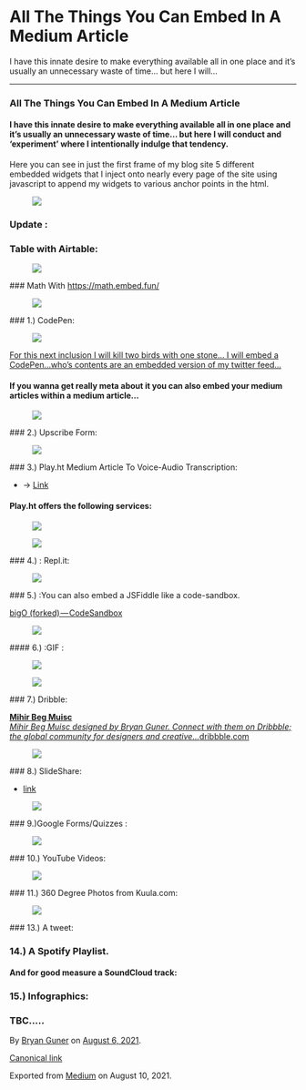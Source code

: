 All The Things You Can Embed In A Medium Article
================================================

I have this innate desire to make everything available all in one place and it’s usually an unnecessary waste of time… but here I will…

------------------------------------------------------------------------

### All The Things You Can Embed In A Medium Article

#### I have this innate desire to make everything available all in one place and it’s usually an unnecessary waste of time… but here I will conduct and ‘experiment’ where I intentionally indulge that tendency.

Here you can see in just the first frame of my blog site 5 different embedded widgets that I inject onto nearly every page of the site using javascript to append my widgets to various anchor points in the html.

<figure><img src="https://cdn-images-1.medium.com/max/1200/1*8Td2sElycsUj67bbm5m_0w.png" class="graf-image" /></figure>

### Update :

### Table with Airtable:

<figure><img src="https://cdn-images-1.medium.com/max/800/1*zost4Lf7pDfZdMf7b_hH4w.png" class="graf-image" /></figure>### Math With <a href="https://math.embed.fun/" class="markup--anchor markup--h3-anchor">https://math.embed.fun/</a>

<figure><img src="https://cdn-images-1.medium.com/max/800/1*zost4Lf7pDfZdMf7b_hH4w.png" class="graf-image" /></figure>### 1.) CodePen:

<figure><img src="https://cdn-images-1.medium.com/max/600/1*ub0xEha5Nrq60qU1FspjAQ.png" class="graf-image" /></figure><a href="https://codepen.io/bgoonz/pen/poPOqEO" class="markup--anchor markup--pullquote-anchor">For this next inclusion I will kill two birds with one stone… I will embed a CodePen…who’s contents are an embedded version of my twitter feed…</a>

#### If you wanna get really meta about it you can also embed your medium articles within a medium article…

<figure><img src="https://cdn-images-1.medium.com/max/800/1*zost4Lf7pDfZdMf7b_hH4w.png" class="graf-image" /></figure>### 2.) Upscribe Form:

<figure><img src="https://cdn-images-1.medium.com/max/800/1*zost4Lf7pDfZdMf7b_hH4w.png" class="graf-image" /></figure>### 3.) Play.ht Medium Article To Voice-Audio Transcription:

-   <span id="66fb">→ <a href="https://play.ht/" class="markup--anchor markup--li-anchor">Link</a></span>

#### Play.ht offers the following services:

<figure><img src="https://cdn-images-1.medium.com/max/800/1*GSZM_XmBIe4sgMtYN3e57A.png" class="graf-image" /></figure><figure><img src="https://cdn-images-1.medium.com/max/800/1*zost4Lf7pDfZdMf7b_hH4w.png" class="graf-image" /></figure>### 4.) : Repl.it:

<figure><img src="https://cdn-images-1.medium.com/max/800/1*zost4Lf7pDfZdMf7b_hH4w.png" class="graf-image" /></figure>### 5.) :You can also embed a JSFiddle like a code-sandbox.

<a href="https://codesandbox.io/s/bigo-forked-dhpjq" class="markup--anchor markup--p-anchor">bigO (forked) — CodeSandbox</a>

<figure><img src="https://cdn-images-1.medium.com/max/800/1*zost4Lf7pDfZdMf7b_hH4w.png" class="graf-image" /></figure>#### 6.) :GIF :

<figure><img src="https://cdn-images-1.medium.com/max/800/0*S0kSybjoWZP08__p.gif" class="graf-image" /></figure><figure><img src="https://cdn-images-1.medium.com/max/800/1*zost4Lf7pDfZdMf7b_hH4w.png" class="graf-image" /></figure>### 7.) Dribble:

<a href="https://dribbble.com/shots/15796789-Mihir-Beg-Muisc?utm_source=Clipboard_Shot&amp;utm_campaign=bgoonz4242&amp;utm_content=Mihir%20Beg%20Muisc&amp;utm_medium=Social_Share&amp;utm_source=Clipboard_Shot&amp;utm_campaign=bgoonz4242&amp;utm_content=Mihir%20Beg%20Muisc&amp;utm_medium=Social_Share" class="markup--anchor markup--mixtapeEmbed-anchor" title="https://dribbble.com/shots/15796789-Mihir-Beg-Muisc?utm_source=Clipboard_Shot&amp;utm_campaign=bgoonz4242&amp;utm_content=Mihir%20Beg%20Muisc&amp;utm_medium=Social_Share&amp;utm_source=Clipboard_Shot&amp;utm_campaign=bgoonz4242&amp;utm_content=Mihir%20Beg%20Muisc&amp;utm_medium=Social_Share"><strong>Mihir Beg Muisc</strong><br />
<em>Mihir Beg Muisc designed by Bryan Guner. Connect with them on Dribbble; the global community for designers and creative…</em>dribbble.com</a><a href="https://dribbble.com/shots/15796789-Mihir-Beg-Muisc?utm_source=Clipboard_Shot&amp;utm_campaign=bgoonz4242&amp;utm_content=Mihir%20Beg%20Muisc&amp;utm_medium=Social_Share&amp;utm_source=Clipboard_Shot&amp;utm_campaign=bgoonz4242&amp;utm_content=Mihir%20Beg%20Muisc&amp;utm_medium=Social_Share" class="js-mixtapeImage mixtapeImage u-ignoreBlock"></a>

<figure><img src="https://cdn-images-1.medium.com/max/800/1*zost4Lf7pDfZdMf7b_hH4w.png" class="graf-image" /></figure>### 8.) SlideShare:

-   <span id="cd54"><a href="https://www.slideshare.net/" class="markup--anchor markup--li-anchor">link</a></span>

<figure><img src="https://cdn-images-1.medium.com/max/800/1*zost4Lf7pDfZdMf7b_hH4w.png" class="graf-image" /></figure>### 9.)Google Forms/Quizzes :

<figure><img src="https://cdn-images-1.medium.com/max/800/1*zost4Lf7pDfZdMf7b_hH4w.png" class="graf-image" /></figure>### 10.) YouTube Videos:

<figure><img src="https://cdn-images-1.medium.com/max/800/1*zost4Lf7pDfZdMf7b_hH4w.png" class="graf-image" /></figure>### 11.) 360 Degree Photos from Kuula.com:

<figure><img src="https://cdn-images-1.medium.com/max/800/1*zost4Lf7pDfZdMf7b_hH4w.png" class="graf-image" /></figure>### 13.) A tweet:

> [](https://twitter.com/bgooonz/status/1423402910843604996?s=20)

### 14.) A Spotify Playlist.

#### And for good measure a SoundCloud track:

### 15.) Infographics:

### TBC…..

By <a href="https://medium.com/@bryanguner" class="p-author h-card">Bryan Guner</a> on [August 6, 2021](https://medium.com/p/b03a85c65d86).

<a href="https://medium.com/@bryanguner/all-the-things-you-can-embed-in-a-medium-article-b03a85c65d86" class="p-canonical">Canonical link</a>

Exported from [Medium](https://medium.com) on August 10, 2021.
